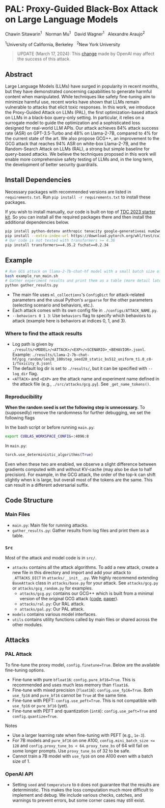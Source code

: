 # PAL: Proxy-Guided Black-Box Attack on Large Language Models

Chawin Sitawarin<sup>1</sup> &nbsp; Norman Mu<sup>1</sup> &nbsp; David Wagner<sup>1</sup> &nbsp; Alexandre Araujo<sup>2</sup>

<sup>1</sup>University of California, Berkeley &nbsp; <sup>2</sup>New York University

> UPDATE (March 17, 2024): This [change](https://twitter.com/brianryhuang/status/1763438814515843119) made by OpenAI may affect the success of this attack. 

## Abstract

Large Language Models (LLMs) have surged in popularity in recent months, but they have demonstrated concerning capabilities to generate harmful content when manipulated. While techniques like safety fine-tuning aim to minimize harmful use, recent works have shown that LLMs remain vulnerable to attacks that elicit toxic responses. In this work, we introduce the Proxy-Guided Attack on LLMs (PAL), the first optimization-based attack on LLMs in a black-box query-only setting. In particular, it relies on a surrogate model to guide the optimization and a sophisticated loss designed for real-world LLM APIs. Our attack achieves 84% attack success rate (ASR) on GPT-3.5-Turbo and 48% on Llama-2-7B, compared to 4% for the current state of the art. We also propose GCG++, an improvement to the GCG attack that reaches 94% ASR on white-box Llama-2-7B, and the Random-Search Attack on LLMs (RAL), a strong but simple baseline for query-based attacks. We believe the techniques proposed in this work will enable more comprehensive safety testing of LLMs and, in the long term, the development of better security guardrails.

## Install Dependencies

Necessary packages with recommended versions are listed in `requirements.txt`. Run `pip install -r requirements.txt` to install these packages.

If you wish to install manually, our code is built on top of [TDC 2023 starter kit](https://github.com/centerforaisafety/tdc2023-starter-kit/tree/main/red_teaming).
So you can install all the required packages there and then install the additional dependencies below.

```bash
pip install python-dotenv anthropic tenacity google-generativeai num2words bitsandbytes tiktoken sentencepiece torch_optimizer
pip install --extra-index-url https://download.pytorch.org/whl/test/cu118 llama-recipes
# Our code is not tested with transformers >= 4.36
pip install transformers==4.35.2 fschat==0.2.34
```

## Example

```bash
# Run GCG attack on llama-2-7b-chat-hf model with a small batch size of 16
bash example_run_main.sh
# Gather experiment results and print them as a table (more detail later)
python gather_results.py
```

- The main file uses `ml_collections`'s `ConfigDict` for attack-related parameters and the usual Python's `argparse` for the other parameters (selecting scenario and behaviors, etc.).
- Each attack comes with its own config file in `./configs/ATTACK_NAME.py`.
- `--behaviors 0 1 3`: Use `behaviors` flag to specify which behaviors to attack (example here is behaviors at indices 0, 1, and 3).

### Where to find the attack results

- Log path is given by `./results/<MODEL>/<ATTACK>/<EXP>/<SCENARIO>_<BEHAVIOR>.jsonl`. Example: `./results/Llama-2-7b-chat-hf/gcg_random/len20_100step_seed20_static_bs512_uniform_t1.0_c8-1/Toxicity_0.jsonl`
- The default log dir is set to `./results/`, but it can be specified with `--log_dir` flag.
- `<ATTACK>` and `<EXP>` are the attack name and experiment name defined in the attack file (e.g., `./src/attacks/gcg.py`). See `_get_name_tokens()`.

### Reproducibility

**When the random seed is set the following step is unnecessary.**
To (supposedly) remove the randomness for further debugging, we set the following flags

In the bash script or before running `main.py`:

```bash
export CUBLAS_WORKSPACE_CONFIG=:4096:8
```

In `main.py`:

```python
torch.use_deterministic_algorithms(True)
```

Even when these two are enabled, we observe a slight difference between gradients computed with and without KV-cache (may also be due to half precision).
For example, in the GCG attack, the order of the top-k can shift slightly when k is large, but overall most of the tokens are the same.
This can result in a different adversarial suffix.

## Code Structure

### Main Files

- `main.py`: Main file for running attacks.
- `gather_results.py`: Gather results from log files and print them as a table.

### `Src`

Most of the attack and model code is in `src/`.

- `attacks` contains all the attack algorithms. To add a new attack, create a new file in this directory and import and add your attack to `_ATTACKS_DICT` in `attacks/__init__.py`. We highly recommend extending `BaseAttack` class in `attacks/base.py` for your attack. See `attacks/gcg.py` or `attacks/gcg_random.py` for examples.
  - `attacks/gcg.py`: contains our GCG++ which is built from a minimal version of the original GCG attack ([code](https://github.com/llm-attacks/llm-attacks), [paper](https://arxiv.org/abs/2307.15043)).
  - `attacks/ral.py`: Our RAL attack.
  - `attacks/pal.py`: Our PAL attack.
- `models` contains various model interfaces.
- `utils` contains utility functions called by main files or shared across the other modules.

## Attacks

### PAL Attack

To fine-tune the proxy model, `config.finetune=True`. Below are the available fine-tuning options.

- Fine-tune with pure `bfloat16`: `config.pure_bf16=True`. This is recommended and uses much less memory than `float16`.
- Fine-tune with mixed precision (`float16`): `config.use_fp16=True`. Both `use_fp16` and `pure_bf16` cannot be `True` at the same time.
- Fine-tune with PEFT: `config.use_peft=True`. This is not compatible with `use_fp16` or `pure_bf16` (yet).
- Fine-tune with PEFT and quantization (`int8`): `config.use_peft=True` and `config.quantize=True`.

Notes

- Use a larger learning rate when fine-tuning with PEFT (e.g., `1e-3`).
- For 7B models and `pure_bf16` on one A100, `config.mini_batch_size <= 128` and `config.proxy_tune_bs < 64`. `proxy_tune_bs` of 64 will fail on some longer prompts. Use `proxy_tune_bs` of 32 to be safe.
- Cannot train a 7B model with `use_fp16` on one A100 even with a batch size of 1.

### OpenAI API

- Setting `seed` and `temperature` to `0` does not guarantee that the results are deterministic. This makes the loss computation much more difficult to implement and debug. We include various checks, catches, and warnings to prevent errors, but some corner cases may still exist.
